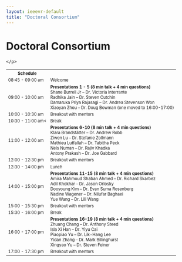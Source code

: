 ```yaml
---
layout: ieeevr-default
title: "Doctoral Consortium"
---
```


<link rel="stylesheet" href="{{ '/assets/css/tableStyles.css' | relative_url }}">

<h1>Doctoral Consortium</h1>
<div>
    <!-- <p>
        Coming Soon.
    </p> -->
    <p>
       
    </p>
</div>


<div>

<div>
    <table class="styled-table" style="font-size: 0.8em; ">
        <tr>
            <th>Schedule</th>
            <th></th>
        </tr>
        <tr>
            <td>08:45 - 09:00 am</td>
            <td>
                Welcome
            </td>
        </tr>
        <tr>
            <td>09:00 - 10:00 am</td>
            <td>
                <strong>Presentations 1 - 5 (8 min talk + 4 min questions)</strong><br/>
                Shane Burrell Jr – Dr. Victoria Interrante<br/>
                Radhika Jain – Dr. Steven Cutchin<br/>
                Damaruka Priya Rajasagi – Dr. Andrea Stevenson Won<br/>
                Xiaoyan Zhou – Dr. Doug Bowman
                (one moved to 16:00-17:00)
            </td>
        </tr>
        <tr>
            <td >10:00 - 10:30 am</td>
            <td>
                Breakout with mentors
            </td>
        </tr>
        <tr>
            <td >10:30 - 11:00 am<</td>
            <td>
                Break
            </td>
        </tr>
        <tr>
            <td >11:00 - 12:00 am</td>
            <td>
                <strong>Presentations 6-10 (8 min talk + 4 min questions)</strong><br/>
                Klara Brandstätter – Dr. Andrew Robb<br/>
                Ziwen Lu – Dr. Stefanie Zollmann<br/>
                Mathieu Lutfallah – Dr. Tabitha Peck<br/>
                Nels Numan – Dr. Rajiv Khadka<br/>
                Antony Prakash – Dr. Joe Gabbard
            </td>
        </tr>
        <tr>
            <td>12:00 - 12:30 pm</td>
            <td>
                Breakout with mentors
            </td>
        </tr>
        <tr>
            <td>12:30 - 14:00 pm</td>
            <td>
                Lunch
            </td>
        </tr>
        <tr>
            <td>14:00 - 15:00 pm</td>
            <td>
                <strong>Presentations 11-15 (8 min talk + 4 min questions)</strong><br/>
                Amira Mahmoud Shaban Ahmed – Dr. Richard Skarbez<br/>
                Adil Khokhar – Dr. Jason Orlosky<br/>
                Dooyoung Kim – Dr. Evan Suma Rosenberg<br/>
                Nadine Wagener – Dr. Nilufar Baghaei<br/>
                Yue Wang – Dr. Lili Wang
            </td>
        </tr>
        <tr>
            <td >15:00 - 15:30 pm</td>
            <td>
                Breakout with mentors
            </td>
        </tr>
        <tr>
            <td>15:30 - 16:00 pm</td>
            <td>
                Break
            </td>
        </tr>
        <tr>
            <td>16:00 - 17:00 pm</td>
            <td>
                <strong>Presentations 16-19 (8 min talk + 4 min questions)</strong><br/>
                Zhuang Chang – Dr. Anthony Steed<br/>
                Isla Xi Han – Dr. Yiyu Cai<br/>
                Piaopiao Yu – Dr. Lik-Hang Lee<br/>
                Yidan Zhang – Dr. Mark Billinghurst<br/>
                Xingyao Yu – Dr. Steven Feiner
            </td>
        </tr>
        <tr>
            <td >17:00 - 17:30 pm</td>
            <td>
                Breakout with mentors
            </td>
        </tr>
    </table>
</div>
    
    
</div>

<!-- 
<h2>Accepted Students</h2>

<div>
    <table class="styled-table" style="font-size: 0.8em; ">
        <tr>
            <th>Student</th>
            <th>Title</th>
            <th>Affiliation</th>
        </tr>
        {% for student in site.data.dc %}
        <tr>
            <td style="font-size: 0.8em;">{{ student.author }}</td>
            <td>{{ student.title }}</td>
            <td>{{ student.affiliation }}</td>
        </tr>
        {% endfor %}
    </table>
</div> 
-->